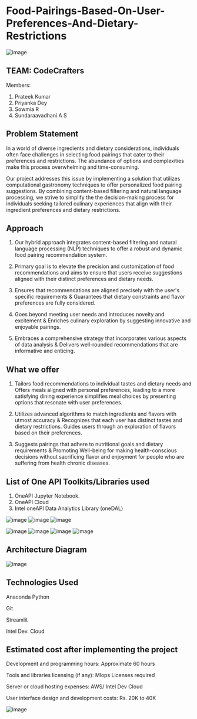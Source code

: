 # Food-Pairings-Based-On-User-Preferences-And-Dietary-Restrictions 
![image](https://github.com/priyanka011011/Food-Pairing-On-User-Dietary-Restriction/assets/83969599/7a53af6c-ae91-4a04-b629-ea3ad5bd67d9)

## TEAM: CodeCrafters
 Members:
 1. Prateek Kumar
 2. Priyanka Dey
 3. Sowmia R
 4. Sundaraavadhani A S
    
## Problem Statement
  In a world of diverse ingredients and dietary considerations, individuals often face
  challenges in selecting food pairings that cater to their preferences and restrictions. The
  abundance of options and complexities make this process overwhelming and
  time-consuming.

  Our project addresses this issue by implementing a solution that utilizes computational
  gastronomy techniques to offer personalized food pairing suggestions. By combining
  content-based filtering and natural language processing, we strive to simplify the
  the decision-making process for individuals seeking tailored culinary experiences that align
  with their ingredient preferences and dietary restrictions. 

## Approach
  1. Our hybrid approach integrates content-based filtering and natural language processing
  (NLP) techniques to offer a robust and dynamic food pairing recommendation system.

  2. Primary goal is to elevate the precision and customization of food recommendations and
  aims to ensure that users receive suggestions aligned with their distinct preferences and
  dietary needs.

  3. Ensures that recommendations are aligned precisely with the user's specific requirements
  & Guarantees that dietary constraints and flavor preferences are fully considered.

  4. Goes beyond meeting user needs and introduces novelty and excitement & Enriches
  culinary exploration by suggesting innovative and enjoyable pairings.

  5. Embraces a comprehensive strategy that incorporates various aspects of data analysis &
  Delivers well-rounded recommendations that are informative and enticing.

## What we offer
  1. Tailors food recommendations to individual tastes and dietary needs and Offers meals
     aligned with personal preferences, leading to a more satisfying dining experience
     simplifies meal choices by presenting options that resonate with user preferences.

  2. Utilizes advanced algorithms to match ingredients and flavors with utmost accuracy &
     Recognizes that each user has distinct tastes and dietary restrictions. Guides users
     through an exploration of flavors based on their preferences.

  3. Suggests pairings that adhere to nutritional goals and dietary requirements & Promoting
     Well-being for making health-conscious decisions without sacrificing flavor and
     enjoyment for people who are suffering from health chronic diseases.

## List of One API Toolkits/Libraries used
 1. OneAPI Jupyter Notebook.
 2. OneAPI Cloud
 3. Intel oneAPI Data Analytics Library (oneDAL)

    
  ![image](https://github.com/priyanka011011/Food-Pairing-On-User-Dietary-Restriction/assets/83969599/54f6e4a3-13a2-4bde-aae9-753daf78c816)
  ![image](https://github.com/priyanka011011/Food-Pairing-On-User-Dietary-Restriction/assets/83969599/22b9f45a-ff6e-48b0-81f0-143a5a7a208c)
  ![image](https://github.com/priyanka011011/Food-Pairing-On-User-Dietary-Restriction/assets/83969599/6fb6ac8e-f096-4f65-9a0f-4ae763c1b68d)




  
 ![image](https://github.com/priyanka011011/Food-Pairing-On-User-Dietary-Restriction/assets/83969599/0249f5d0-d7f0-4ba0-8e55-f1d3798e92eb)
 ![image](https://github.com/priyanka011011/Food-Pairing-On-User-Dietary-Restriction/assets/83969599/b3ce2b27-2e32-4f8f-8185-cf75e41c1826)
 ![image](https://github.com/priyanka011011/Food-Pairing-On-User-Dietary-Restriction/assets/83969599/965d5940-e470-4d53-a4e8-c750440ad15c)
 ![image](https://github.com/priyanka011011/Food-Pairing-On-User-Dietary-Restriction/assets/83969599/771a0c24-4c9b-4078-a28f-89c7f8378f3b)










## Architecture Diagram
![image](https://github.com/priyanka011011/Food-Pairing-On-User-Dietary-Restriction/assets/83969599/1d3be14f-8c7b-4be6-8a43-9a17ff48ffc9)


## Technologies Used
Anaconda Python

Git

Streamlit

Intel Dev. Cloud 



## Estimated cost after implementing the project
Development and programming hours: Approximate 60 hours

Tools and libraries licensing (if any): Mlops Licenses required

Server or cloud hosting expenses: AWS/ Intel Dev Cloud

User interface design and development costs: Rs. 20K to 40K

![image](https://github.com/priyanka011011/Food-Pairing-On-User-Dietary-Restriction/assets/83969599/536ccf95-a2cb-438a-b7f5-8682be9f5a04)



     



